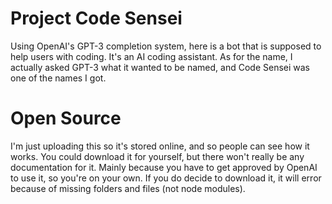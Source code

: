 # Project Code Sensei
Using OpenAI's GPT-3 completion system, here is a bot that is supposed to help users with coding. It's an AI coding assistant. As for the name, I actually asked GPT-3 what it wanted to be named, and Code Sensei was one of the names I got.

# Open Source
I'm just uploading this so it's stored online, and so people can see how it works. You could download it for yourself, but there won't really be any documentation for it. Mainly because you have to get approved by OpenAI to use it, so you're on your own. If you do decide to download it, it will error because of missing folders and files (not node modules).